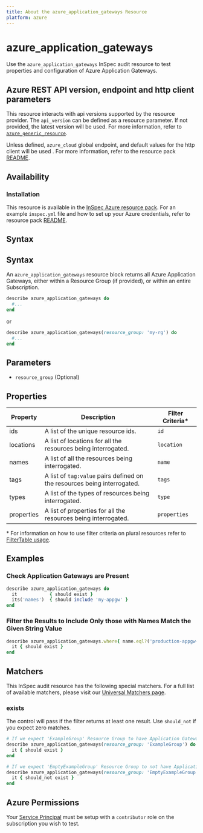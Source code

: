 ```yaml
---
title: About the azure_application_gateways Resource
platform: azure
---
```



# azure_application_gateways

Use the `azure_application_gateways` InSpec audit resource to test properties and configuration of Azure Application Gateways.

## Azure REST API version, endpoint and http client parameters

This resource interacts with api versions supported by the resource provider.
The `api_version` can be defined as a resource parameter.
If not provided, the latest version will be used.
For more information, refer to [`azure_generic_resource`](azure_generic_resource.md).

Unless defined, `azure_cloud` global endpoint, and default values for the http client will be used .
For more information, refer to the resource pack [README](../../README.md). 

## Availability

### Installation

This resource is available in the [InSpec Azure resource pack](https://github.com/inspec/inspec-azure). 
For an example `inspec.yml` file and how to set up your Azure credentials, refer to resource pack [README](../../README.md#Service-Principal).

## Syntax

## Syntax

An `azure_application_gateways` resource block returns all Azure Application Gateways, either within a Resource Group (if provided), or within an entire Subscription.
```ruby
describe azure_application_gateways do
  #...
end
```
or
```ruby
describe azure_application_gateways(resource_group: 'my-rg') do
  #...
end
```
## Parameters

- `resource_group` (Optional)

## Properties

|Property       | Description                                                                          | Filter Criteria<superscript>*</superscript> |
|---------------|--------------------------------------------------------------------------------------|-----------------|
| ids           | A list of the unique resource ids.                                                   | `id`            |
| locations     | A list of locations for all the resources being interrogated.                        | `location`      |
| names         | A list of all the resources being interrogated.                                      | `name`          |
| tags          | A list of `tag:value` pairs defined on the resources being interrogated.             | `tags`          |
| types         | A list of the types of resources being interrogated.                                 | `type`          |
| properties    | A list of properties for all the resources being interrogated.                       | `properties`    |

<superscript>*</superscript> For information on how to use filter criteria on plural resources refer to [FilterTable usage](https://github.com/inspec/inspec/blob/master/docs/dev/filtertable-usage.md#a-where-method-you-can-call-with-hash-params-with-loose-matching).

## Examples

### Check Application Gateways are Present
```ruby
describe azure_application_gateways do
  it            { should exist }
  its('names')  { should include 'my-appgw' }
end
```
### Filter the Results to Include Only those with Names Match the Given String Value
```ruby
describe azure_application_gateways.where{ name.eql?('production-appgw-01') } do
  it { should exist }
end
```
## Matchers

This InSpec audit resource has the following special matchers. For a full list of available matchers, please visit our [Universal Matchers page](https://www.inspec.io/docs/reference/matchers/).

### exists

The control will pass if the filter returns at least one result. Use `should_not` if you expect zero matches.
```ruby
# If we expect 'ExampleGroup' Resource Group to have Application Gateways
describe azure_application_gateways(resource_group: 'ExampleGroup') do
  it { should exist }
end

# If we expect 'EmptyExampleGroup' Resource Group to not have Application Gateways
describe azure_application_gateways(resource_group: 'EmptyExampleGroup') do
  it { should_not exist }
end
```
## Azure Permissions

Your [Service Principal](https://docs.microsoft.com/en-us/azure/azure-resource-manager/resource-group-create-service-principal-portal) must be setup with a `contributor` role on the subscription you wish to test.
